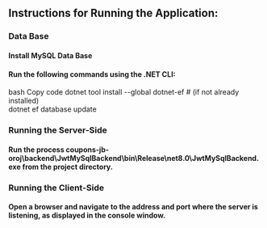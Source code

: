 ## Instructions for Running the Application:
### Data Base
#### Install MySQL Data Base
#### Run the following commands using the .NET CLI:
bash
Copy code
dotnet tool install --global dotnet-ef # (if not already installed)\
dotnet ef database update
### Running the Server-Side
#### Run the process coupons-jb-oroj\backend\JwtMySqlBackend\bin\Release\net8.0\JwtMySqlBackend.exe from the project directory.

### Running the Client-Side
#### Open a browser and navigate to the address and port where the server is listening, as displayed in the console window.
